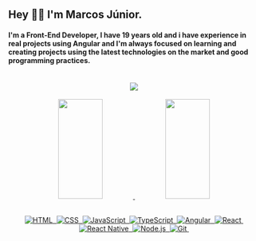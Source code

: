 ## Hey 👋🏻 I'm Marcos Júnior.
#### I'm a Front-End Developer, I have 19 years old and i have experience in real projects using Angular and I'm always focused on learning and creating projects using the latest technologies on the market and good programming practices.
<br/>
<div align="center"> 
  <a href="https://www.linkedin.com/in/marcos-j%C3%BAnior-passarella-naves-7868a3210/" target="_blank"><img src="https://img.shields.io/badge/LinkedIn-0077B5?style=for-the-badge&logo=linkedin&logoColor=white"></a>
</div>
<br/>

<div align="center" style="display: inline_block">
  <a href="https://github.com/marcosJuniorPassarella">
  <img height="200em" width="42%" src="https://github-readme-stats.vercel.app/api?username=marcosJuniorPassarella&show_icons=true&theme=dark"/> 
  <img height="200em" width="42%" src="https://github-readme-stats.vercel.app/api/top-langs/?username=marcosJuniorPassarella&layout=compact&langs_count=7&theme=dark"/>
</div>
<br/>
<div style="display: inline_block" align="center">

![HTML](https://img.shields.io/badge/-HTML-05122A?style=flat&logo=HTML5)&nbsp;
![CSS](https://img.shields.io/badge/-CSS-05122A?style=flat&logo=CSS3&logoColor=1572B6)&nbsp;
![JavaScript](https://img.shields.io/badge/-JavaScript-05122A?style=flat&logo=javascript)&nbsp;
![TypeScript](https://img.shields.io/badge/-TypeScript-05122A?style=flat&logo=typescript)&nbsp;
![Angular](https://img.shields.io/badge/-Angular-05122A?style=flat&logo=angular&logoColor=ef233c)&nbsp; 
![React](https://img.shields.io/badge/-React-05122A?style=flat&logo=react)&nbsp;
![React Native](https://img.shields.io/badge/-React%20Native-05122A?style=flat&logo=react)&nbsp;
![Node.js](https://img.shields.io/badge/-Node.js-05122A?style=flat&logo=node.js)&nbsp;
![Git](https://img.shields.io/badge/-Git-05122A?style=flat&logo=git)&nbsp; 
</div>
